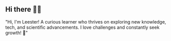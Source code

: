 ## Hi there 👾👋

"Hi, I'm Leester! A curious learner who thrives on exploring new knowledge, tech, and scientific advancements. I love challenges and constantly seek growth! 🚀"


